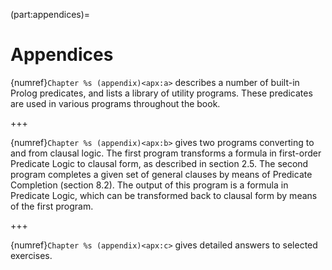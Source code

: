 <!--H1: Chapter/Appendices-->
(part:appendices)=
# Appendices #

{numref}`Chapter %s (appendix)<apx:a>` describes a number of built-in Prolog predicates, and lists a library of utility programs. These predicates are used in various programs throughout the book.
<!--Appendix A-->

+++

{numref}`Chapter %s (appendix)<apx:b>` gives two programs converting to and from clausal logic. The first program transforms a formula in first-order Predicate Logic to clausal form, as described in section 2.5. The second program completes a given set of general clauses by means of Predicate Completion (section 8.2). The output of this program is a formula in Predicate Logic, which can be transformed back to clausal form by means of the first program.
<!--Appendix B-->

+++

{numref}`Chapter %s (appendix)<apx:c>` gives detailed answers to selected exercises.
<!--Appendix C-->
